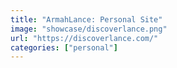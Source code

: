 ```yaml
---
title: "ArmahLance: Personal Site"
image: "showcase/discoverlance.png"
url: "https://discoverlance.com/"
categories: ["personal"]
---
```

